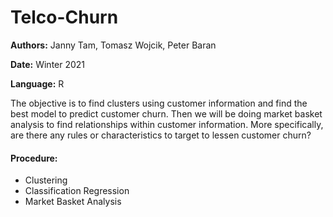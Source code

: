 # Telco-Churn
**Authors:** Janny Tam, Tomasz Wojcik, Peter Baran

**Date:** Winter 2021

**Language:** R

The objective is to find clusters using customer information and find the best model to predict customer churn. Then we will be doing market basket analysis to find relationships within customer information. More specifically, are there any rules or characteristics to target to lessen customer churn?

#### Procedure:
- Clustering
- Classification Regression
- Market Basket Analysis
